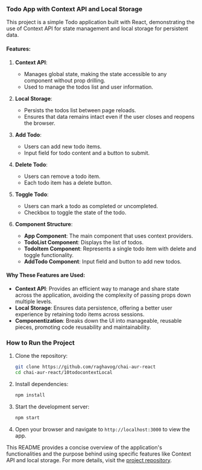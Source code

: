 ### Todo App with Context API and Local Storage

This project is a simple Todo application built with React, demonstrating the use of Context API for state management and local storage for persistent data. 

#### Features:
1. **Context API**: 
   - Manages global state, making the state accessible to any component without prop drilling.
   - Used to manage the todos list and user information.

2. **Local Storage**:
   - Persists the todos list between page reloads.
   - Ensures that data remains intact even if the user closes and reopens the browser.

3. **Add Todo**:
   - Users can add new todo items.
   - Input field for todo content and a button to submit.

4. **Delete Todo**:
   - Users can remove a todo item.
   - Each todo item has a delete button.

5. **Toggle Todo**:
   - Users can mark a todo as completed or uncompleted.
   - Checkbox to toggle the state of the todo.

6. **Component Structure**:
   - **App Component**: The main component that uses context providers.
   - **TodoList Component**: Displays the list of todos.
   - **TodoItem Component**: Represents a single todo item with delete and toggle functionality.
   - **AddTodo Component**: Input field and button to add new todos.

#### Why These Features are Used:
- **Context API**: Provides an efficient way to manage and share state across the application, avoiding the complexity of passing props down multiple levels.
- **Local Storage**: Ensures data persistence, offering a better user experience by retaining todo items across sessions.
- **Componentization**: Breaks down the UI into manageable, reusable pieces, promoting code reusability and maintainability.

### How to Run the Project
1. Clone the repository:
   ```bash
   git clone https://github.com/raghavog/chai-aur-react
   cd chai-aur-react/10todocontextLocal
   ```
2. Install dependencies:
   ```bash
   npm install
   ```
3. Start the development server:
   ```bash
   npm start
   ```
4. Open your browser and navigate to `http://localhost:3000` to view the app.

This README provides a concise overview of the application's functionalities and the purpose behind using specific features like Context API and local storage. For more details, visit the [project repository](https://github.com/RaghavOG/react-mini-projects).